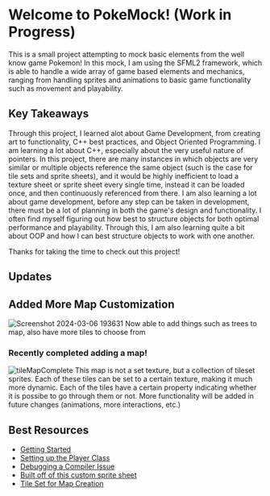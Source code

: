 # Welcome to PokeMock! (Work in Progress)
This is a small project attempting to mock basic elements from the well know game Pokemon! In this mock, I am using the SFML2 framework, which is able to handle a wide array of game based elements and mechanics, ranging from handling sprites and animations to basic game functionality such as movement and playability.

## Key Takeaways
Through this project, I learned alot about Game Development, from creating art to functionality, C++ best practices, and Object Oriented Programming. I am learning a lot about C++, especially about the very useful nature of pointers. In this project, there are many instances in which objects are very similar or multiple objects reference the same object (such is the case for tile sets and sprite sheets), and it would be highly inefficient to load a texture sheet or sprite sheet every single time, instead it can be loaded once, and then continuously referenced from there. I am also learning a lot about game development, before any step can be taken in development, there must be a lot of planning in both the game's design and functionality. I often find myself figuring out how best to structure objects for both optimal performance and playability. Through this, I am also learning quite a bit about OOP and how I can best structure objects to work with one another.

Thanks for taking the time to check out this project!

## Updates

## Added More Map Customization
![Screenshot 2024-03-06 193631](https://github.com/yukiCodesStuff/pokemon_mock/assets/143112158/3efa2ac8-990d-45a9-860d-508e7a5414d2)
Now able to add things such as trees to map, also have more tiles to choose from

### Recently completed adding a map!
![tileMapComplete](https://github.com/yukiCodesStuff/pokemon_mock/assets/143112158/d6360e7b-540a-4f85-a8fa-eaf745d5b828)
This map is not a set texture, but a collection of tileset sprites. Each of these tiles can be set to a certain texture, making it much more dynamic. Each of the tiles have a certain property indicating whether it is possibe to go through them or not. More functionality will be added in future changes (animations, more interactions, etc.)

## Best Resources
- [Getting Started](https://www.sfml-dev.org/tutorials/2.6/start-vc.php)
- [Setting up the Player Class](https://www.youtube.com/watch?v=qlpQu2btYC4&list=PL6xSOsbVA1eb_QqMTTcql_3PdOiE928up&index=22)
- [Debugging a Compiler Issue](https://en.sfml-dev.org/forums/index.php?topic=20008.0)
- [Built off of this custom sprite sheet](https://www.pixilart.com/art/pokemon-trainer-cloudy-sprite-sheet-fa07ff878054bf3)
- [Tile Set for Map Creation](https://reliccastle.com/resources/15/)
